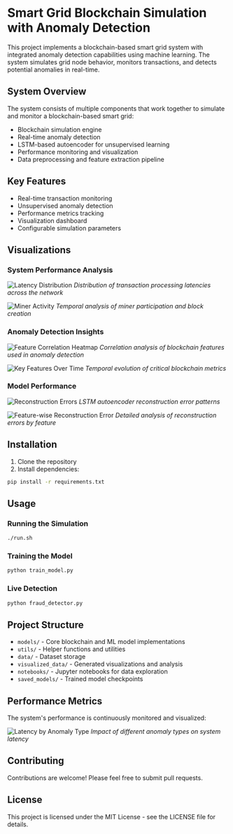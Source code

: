 # Smart Grid Blockchain Simulation with Anomaly Detection

This project implements a blockchain-based smart grid system with integrated anomaly detection capabilities using machine learning. The system simulates grid node behavior, monitors transactions, and detects potential anomalies in real-time.

## System Overview

The system consists of multiple components that work together to simulate and monitor a blockchain-based smart grid:

- Blockchain simulation engine
- Real-time anomaly detection
- LSTM-based autoencoder for unsupervised learning
- Performance monitoring and visualization
- Data preprocessing and feature extraction pipeline

## Key Features

- Real-time transaction monitoring
- Unsupervised anomaly detection
- Performance metrics tracking
- Visualization dashboard
- Configurable simulation parameters

## Visualizations

### System Performance Analysis

![Latency Distribution](visualized_data/latency_distribution_histogram.png)
*Distribution of transaction processing latencies across the network*

![Miner Activity](visualized_data/miner_activity.png)
*Temporal analysis of miner participation and block creation*

### Anomaly Detection Insights

![Feature Correlation Heatmap](visualized_data/feature_correlation_heatmap.png)
*Correlation analysis of blockchain features used in anomaly detection*

![Key Features Over Time](visualized_data/key_features_over_time.png)
*Temporal evolution of critical blockchain metrics*

### Model Performance

![Reconstruction Errors](visualized_data/reconstruction_errors.png)
*LSTM autoencoder reconstruction error patterns*

![Feature-wise Reconstruction Error](visualized_data/feature_wise_reconstruction_error.png)
*Detailed analysis of reconstruction errors by feature*

## Installation

1. Clone the repository
2. Install dependencies:
```bash
pip install -r requirements.txt
```

## Usage

### Running the Simulation

```bash
./run.sh
```

### Training the Model

```bash
python train_model.py
```

### Live Detection

```bash
python fraud_detector.py
```

## Project Structure

- `models/` - Core blockchain and ML model implementations
- `utils/` - Helper functions and utilities
- `data/` - Dataset storage
- `visualized_data/` - Generated visualizations and analysis
- `notebooks/` - Jupyter notebooks for data exploration
- `saved_models/` - Trained model checkpoints

## Performance Metrics

The system's performance is continuously monitored and visualized:

![Latency by Anomaly Type](visualized_data/latency_by_anomaly_type.png)
*Impact of different anomaly types on system latency*

## Contributing

Contributions are welcome! Please feel free to submit pull requests.

## License

This project is licensed under the MIT License - see the LICENSE file for details.